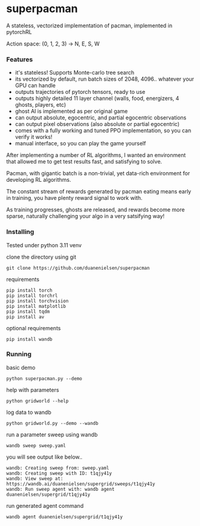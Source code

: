 # superpacman

A stateless, vectorized implementation of pacman, implemented in pytorchRL



Action space: (0, 1, 2, 3) -> N, E, S, W

### Features

  * it's stateless!  Supports Monte-carlo tree search
  * its vectorized by default, run batch sizes of 2048, 4096.. whatever your GPU can handle
  * outputs trajectories of pytorch tensors, ready to use
  * outputs highly detailed 11 layer channel (walls, food, energizers, 4 ghosts, players, etc)
  * ghost AI is implemented as per original game
  * can output absolute, egocentric, and partial egocentric observations
  * can output pixel observations (also absolute or partial egocentric)
  * comes with a fully working and tuned PPO implementation, so you can verify it works!
  * manual interface, so you can play the game yourself

After implementing a number of RL algorithms, I wanted an environment that allowed me to get test results fast, and satisfying to solve.

Pacman, with gigantic batch is a non-trivial, yet data-rich environment for developing RL algorithms.

The constant stream of rewards generated by pacman eating means early in training, you have plenty reward signal to work with.

As training progresses, ghosts are released, and rewards become more sparse, naturally challenging your algo in a very satsifying way!


### Installing

Tested under python 3.11 venv

clone the directory using git

```commandline
git clone https://github.com/duanenielsen/superpacman
```

requirements

```commandline
pip install torch
pip install torchrl
pip install torchvision
pip install matplotlib
pip install tqdm
pip install av
```

optional requirements
```commandline
pip install wandb
```

### Running

basic demo
```commandline
python superpacman.py --demo
```

help with parameters
```commandline
python gridworld --help
```

log data to wandb
```commandline
python gridworld.py --demo --wandb
```

run a parameter sweep using wandb
```commandline
wandb sweep sweep.yaml
```

you will see output like below..
```commandline
wandb: Creating sweep from: sweep.yaml
wandb: Creating sweep with ID: t1qjy41y
wandb: View sweep at: https://wandb.ai/duanenielsen/supergrid/sweeps/t1qjy41y
wandb: Run sweep agent with: wandb agent duanenielsen/supergrid/t1qjy41y
```

run generated agent command
```commandline
wandb agent duanenielsen/supergrid/t1qjy41y
```